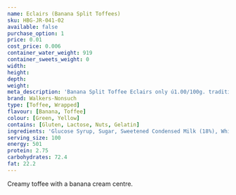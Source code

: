 ```yaml
---
name: Eclairs (Banana Split Toffees)
sku: HBG-JR-041-02
available: false
purchase_option: 1
price: 0.01
cost_price: 0.006
container_water_weight: 919
container_sweets_weight: 0
width: 
height: 
depth: 
weight: 
meta_description: 'Banana Split Toffee Eclairs only ú1.00/100g. traditional sweets and more at Humbugs Confectionery Store. Specialists in satisfying your sweet tooth!'
brand: Walkers-Nonsuch
type: [Toffee, Wrapped]
flavour: [Banana, Toffee]
colour: [Green, Yellow]
contains: [Gluten, Lactose, Nuts, Gelatin]
ingredients: 'Glucose Syrup, Sugar, Sweetened Condensed Milk (18%), White Chocolate (16%) (Sugar, Whole Milk Powder, Cocoa Butter, Skimmed Milk Powder. Emulsifier: Soya Lecithin) Vegetable Oil, Butter (3%), Salt, Molasses, Emulsifier (E471)'
serving_size: 100
energy: 501
protein: 2.75
carbohydrates: 72.4
fat: 22.2
---
```

Creamy toffee with a banana cream centre.